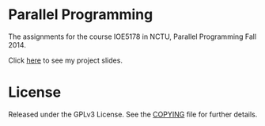 Parallel Programming
====================================

The assignments for the course IOE5178 in NCTU, Parallel Programming Fall 2014.

Click [here](https://chichunchen.github.io/Parallel-Programming/slides#1) to see my project slides.

License
====================================

Released under the GPLv3 License.  See the [COPYING][copying] file for further details.

[copying]: http://github.com/chichunchen/ParallelProgramming/blob/master/COPYING
